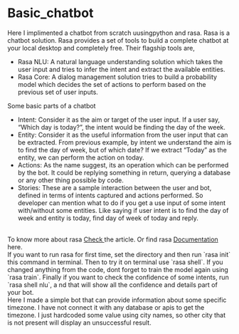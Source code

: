 # Basic_chatbot

Here I implimented a chatbot from scratch uusingpython and rasa. Rasa is a chatbot solution. Rasa provides a set of tools to build a complete chatbot at your local desktop and completely free. Their flagship tools are,
<ul>
  <li>Rasa NLU: A natural language understanding solution which takes the user input and tries to infer the intent and extract the available entities.</li>
  <li>Rasa Core: A dialog management solution tries to build a probability model which decides the set of actions to perform based on the previous set of user inputs.</li>
</ul>
Some basic parts of a chatbot 
<ul>
  <li>Intent: Consider it as the aim or target of the user input. If a user say, “Which day is today?”, the intent would be finding the day of the week.</li>
  <li>Entity: Consider it as the useful information from the user input that can be extracted. From previous example, by intent we understand the aim is to find the day of week, but of which date? If we extract “Today” as the entity, we can perform the action on today.</li>
  <li>Actions: As the name suggest, its an operation which can be performed by the bot. It could be replying something in return, querying a database or any other thing possible by code.</li>
  <li>Stories: These are a sample interaction between the user and bot, defined in terms of intents captured and actions performed. So developer can mention what to do if you get a use input of some intent with/without some entities. Like saying if user intent is to find the day of week and entity is today, find day of week of today and reply.</li>
</ul>
<br>
To know more about rasa <a href ='https://itnext.io/building-a-chatbot-with-rasa-9c3f3c6ad64d'> Check </a> the article. Or find rasa <a href ='https://rasa.com/docs/getting-started/'> Documentation </a> here.
<br>
If you want to run rasa for first time, set the directory and then run `rasa init` this command in terminal. Then to try it on terminal use `rasa shell`. If you changed anything from the code, dont forget to train the model again using `rasa train`. Finally if you want to check the confidence of some intents, run `rasa shell nlu`, a nd that will show all the confidence and details part of your bot.
<br>
Here I made a simple bot that can provide information about some specific timezone. I have not connect it with any database or apis to get the timezone. I just hardcoded some value using city names, so other city that is not present will display an unsuccessful result.
